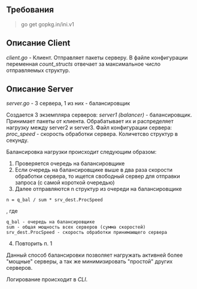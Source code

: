 ## Требования
> go get gopkg.in/ini.v1

## Описание Client
_client.go_ - Клиент. Отправляет пакеты серверу.
В файле конфигурации переменная _count_structs_ отвечает за максимальное число отправляемых структур.

## Описание Server
_server.go_ - 3 сервера, 1 из них - балансировщик

Создается 3 экземпляра серверов:
_server1 (balancer)_ - балансировщик. Принимает пакеты от клиента. Обрабатывает их и распределяет нагрузку между server2 и server3.
Файл конфигурации сервера:
_proc_speed_ - скорость обработки сервера. Количетсво структур в секунду.

Балансировка нагрузки происходит следующим образом:
1. Проверяется очередь на балансировщике
2. Если очередь на балансировщике выше в два раза скорости обработки сервера, то ищется свободный сервер для отправки запроса (с самой короткой очередью)
3. Далее отправляются n структур из очереди на балансировщике
```
n = q_bal / sum * srv_dest.ProcSpeed
```
, где 
```
q_bal - очередь на балансировщике
sum - общая мощность всех серверов (сумма скоростей)
srv_dest.ProcSpeed - скорость обработки принимающего сервера
```
4. Повторить п. 1

Данный способ балансировки позволяет нагружать активней более "мощные" серверы, а так же минимизировать "простой" других серверов.

Логирование происходит в _CLI_.
